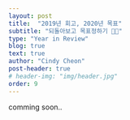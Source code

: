 ```yaml
---
layout: post
title:  "2019년 회고, 2020년 목표"
subtitle: "되돌아보고 목표정하기 💪🏻"
type: "Year in Review"
blog: true
text: true
author: "Cindy Cheon"
post-header: true
# header-img: "img/header.jpg"
order: 9
---
```



comming soon..